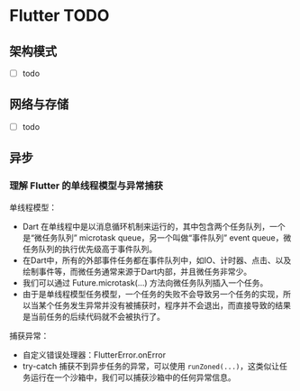 # Flutter TODO

## 架构模式

- [ ] todo

## 网络与存储

- [ ] todo

## 异步

### 理解 Flutter 的单线程模型与异常捕获

单线程模型：

- Dart 在单线程中是以消息循环机制来运行的，其中包含两个任务队列，一个是“微任务队列” microtask queue，另一个叫做“事件队列” event queue，微任务队列的执行优先级高于事件队列。
- 在Dart中，所有的外部事件任务都在事件队列中，如IO、计时器、点击、以及绘制事件等，而微任务通常来源于Dart内部，并且微任务非常少。
- 我们可以通过 Future.microtask(…) 方法向微任务队列插入一个任务。
- 由于是单线程模型任务模型，一个任务的失败不会导致另一个任务的实现，所以当某个任务发生异常并没有被捕获时，程序并不会退出，而直接导致的结果是当前任务的后续代码就不会被执行了。

捕获异常：

- 自定义错误处理器：FlutterError.onError
- try-catch 捕获不到异步任务的异常，可以使用 `runZoned(...)`，这类似让任务运行在一个沙箱中，我们可以捕获沙箱中的任何异常信息。